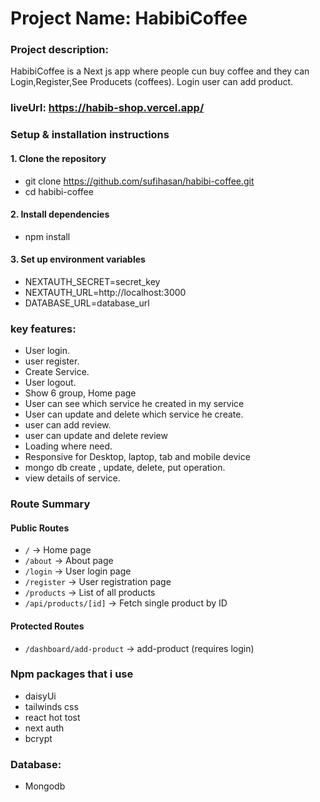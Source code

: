 # Project Name: HabibiCoffee

### Project description:
HabibiCoffee is a Next js app where people cun buy coffee and they can Login,Register,See Producets (coffees). Login user can add product.  
### liveUrl: https://habib-shop.vercel.app/


### Setup & installation instructions

#### 1. Clone the repository
- git clone https://github.com/sufihasan/habibi-coffee.git
- cd habibi-coffee

#### 2. Install dependencies
- npm install

#### 3. Set up environment variables

- NEXTAUTH_SECRET=secret_key
- NEXTAUTH_URL=http://localhost:3000
- DATABASE_URL=database_url


### key features:
- User login.
- user register.
- Create Service.
- User logout.
- Show 6  group, Home page
- User can see which service he created in my service
- User can update and delete which  service he create.
- user can add review.
- user can update and delete review
- Loading where need.
- Responsive for Desktop, laptop, tab and mobile device
- mongo db create , update, delete, put operation.
- view details of service.

###  Route Summary

#### Public Routes
- `/` → Home page
- `/about` → About page   
- `/login` → User login page   
- `/register` → User registration page  
- `/products` → List of all products  
- `/api/products/[id]` → Fetch single product by ID

#### Protected Routes
- `/dashboard/add-product` → add-product (requires login)    


### Npm packages that i use

- daisyUi
- tailwinds css
- react hot tost
- next auth
- bcrypt


### Database: 
- Mongodb

